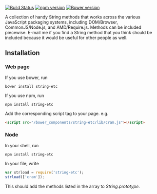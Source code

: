 [![Build Status](https://travis-ci.org/dicksont/string-etc.svg?branch=master)](https://travis-ci.org/dicksont/string-etc)
[![npm version](https://badge.fury.io/js/string-etc.svg)](http://badge.fury.io/js/string-etc)
[![Bower version](https://badge.fury.io/bo/string-etc.svg)](http://badge.fury.io/bo/string-etc)

A collection of handy String methods that works across the various JavaScript packaging systems, including DOM/Browser, CommonJS/Node.js, and AMD/Require.js.
Methods can be included piecewise. E-mail me if you find a String method that you think should be included because it would be useful for other people as well.

## Installation
### Web page
If you use bower, run
```
bower install string-etc
```

If you use npm, run
```
npm install string-etc
```

Add the corresponding script tag to your page. e.g.

```html
<script src="/bower_components/string-etc/lib/cram.js"></script>
```

### Node
In your shell, run
```shell
npm install string-etc
```

In your file, write
```javascript
var strload = require('string-etc');
strload(['cram']);
```

This should add the methods listed in the array to *String.prototype*.

